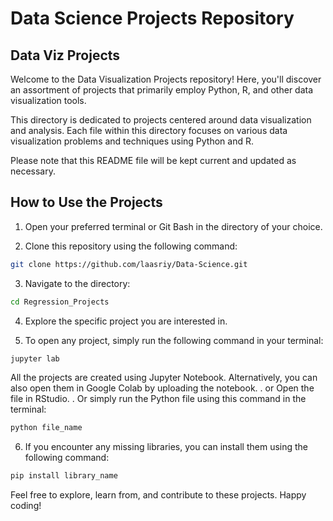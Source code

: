 # Data Science Projects Repository
## Data Viz Projects

Welcome to the Data Visualization Projects repository! Here, you'll discover an assortment of projects that primarily employ Python, R, and other data visualization tools.

This directory is dedicated to projects centered around data visualization and analysis. Each file within this directory focuses on various data visualization problems and techniques using Python and R.

Please note that this README file will be kept current and updated as necessary.

## How to Use the Projects

1. Open your preferred terminal or Git Bash in the directory of your choice.

2. Clone this repository using the following command:
```bash
git clone https://github.com/laasriy/Data-Science.git
```

3. Navigate to the directory:
```bash
cd Regression_Projects
```

4. Explore the specific project you are interested in.

5. To open any project, simply run the following command in your terminal:
```bash
jupyter lab
```
All the projects are created using Jupyter Notebook. Alternatively, you can also open them in Google Colab by uploading the notebook.
. or Open the file in RStudio.
. Or simply run the Python file using this command in the terminal:
 ```bash
 python file_name
 ```

6. If you encounter any missing libraries, you can install them using the following command:
```bash
pip install library_name
```

Feel free to explore, learn from, and contribute to these projects. Happy coding!